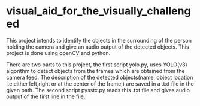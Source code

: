 # visual_aid_for_the_visually_challenged
This project intends to identify the objects in the surrounding of the person holding the camera and give an audio output  of the detected objects. This project is done using openCV and python.

There are two parts to this project, the first script yolo.py, uses YOLO(v3) algorithm to detect objects from the frames which are obtained from the camera feed. The description of the detected objects(name, object location i.e either left,right or at the center of the frame,) are saved in a .txt file in the given path. The second script pysstx.py reads this .txt file and gives audio output of the first line in the file.
